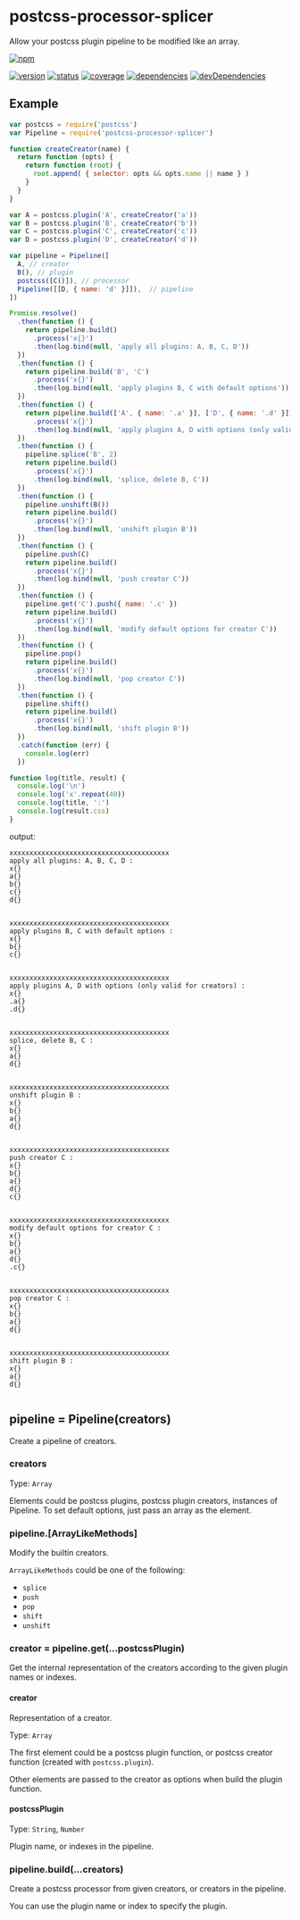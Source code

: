 # postcss-processor-splicer
Allow your postcss plugin pipeline to be modified like an array.

[![npm](https://nodei.co/npm/postcss-processor-splicer.png?downloads=true)](https://www.npmjs.org/package/postcss-processor-splicer)

[![version](https://img.shields.io/npm/v/postcss-processor-splicer.svg)](https://www.npmjs.org/package/postcss-processor-splicer)
[![status](https://travis-ci.org/zoubin/postcss-processor-splicer.svg?branch=master)](https://travis-ci.org/zoubin/postcss-processor-splicer)
[![coverage](https://img.shields.io/coveralls/zoubin/postcss-processor-splicer.svg)](https://coveralls.io/github/zoubin/postcss-processor-splicer)
[![dependencies](https://david-dm.org/zoubin/postcss-processor-splicer.svg)](https://david-dm.org/zoubin/postcss-processor-splicer)
[![devDependencies](https://david-dm.org/zoubin/postcss-processor-splicer/dev-status.svg)](https://david-dm.org/zoubin/postcss-processor-splicer#info=devDependencies)

## Example

```javascript
var postcss = require('postcss')
var Pipeline = require('postcss-processor-splicer')

function createCreator(name) {
  return function (opts) {
    return function (root) {
      root.append( { selector: opts && opts.name || name } )
    }
  }
}

var A = postcss.plugin('A', createCreator('a'))
var B = postcss.plugin('B', createCreator('b'))
var C = postcss.plugin('C', createCreator('c'))
var D = postcss.plugin('D', createCreator('d'))

var pipeline = Pipeline([
  A, // creator
  B(), // plugin
  postcss([C()]), // processor
  Pipeline([[D, { name: 'd' }]]),  // pipeline
])

Promise.resolve()
  .then(function () {
    return pipeline.build()
      .process('x{}')
      .then(log.bind(null, 'apply all plugins: A, B, C, D'))
  })
  .then(function () {
    return pipeline.build('B', 'C')
      .process('x{}')
      .then(log.bind(null, 'apply plugins B, C with default options'))
  })
  .then(function () {
    return pipeline.build(['A', { name: '.a' }], ['D', { name: '.d' }])
      .process('x{}')
      .then(log.bind(null, 'apply plugins A, D with options (only valid for creators)'))
  })
  .then(function () {
    pipeline.splice('B', 2)
    return pipeline.build()
      .process('x{}')
      .then(log.bind(null, 'splice, delete B, C'))
  })
  .then(function () {
    pipeline.unshift(B())
    return pipeline.build()
      .process('x{}')
      .then(log.bind(null, 'unshift plugin B'))
  })
  .then(function () {
    pipeline.push(C)
    return pipeline.build()
      .process('x{}')
      .then(log.bind(null, 'push creator C'))
  })
  .then(function () {
    pipeline.get('C').push({ name: '.c' })
    return pipeline.build()
      .process('x{}')
      .then(log.bind(null, 'modify default options for creator C'))
  })
  .then(function () {
    pipeline.pop()
    return pipeline.build()
      .process('x{}')
      .then(log.bind(null, 'pop creator C'))
  })
  .then(function () {
    pipeline.shift()
    return pipeline.build()
      .process('x{}')
      .then(log.bind(null, 'shift plugin B'))
  })
  .catch(function (err) {
    console.log(err)
  })

function log(title, result) {
  console.log('\n')
  console.log('x'.repeat(40))
  console.log(title, ':')
  console.log(result.css)
}


```

output:

```
xxxxxxxxxxxxxxxxxxxxxxxxxxxxxxxxxxxxxxxx
apply all plugins: A, B, C, D :
x{}
a{}
b{}
c{}
d{}


xxxxxxxxxxxxxxxxxxxxxxxxxxxxxxxxxxxxxxxx
apply plugins B, C with default options :
x{}
b{}
c{}


xxxxxxxxxxxxxxxxxxxxxxxxxxxxxxxxxxxxxxxx
apply plugins A, D with options (only valid for creators) :
x{}
.a{}
.d{}


xxxxxxxxxxxxxxxxxxxxxxxxxxxxxxxxxxxxxxxx
splice, delete B, C :
x{}
a{}
d{}


xxxxxxxxxxxxxxxxxxxxxxxxxxxxxxxxxxxxxxxx
unshift plugin B :
x{}
b{}
a{}
d{}


xxxxxxxxxxxxxxxxxxxxxxxxxxxxxxxxxxxxxxxx
push creator C :
x{}
b{}
a{}
d{}
c{}


xxxxxxxxxxxxxxxxxxxxxxxxxxxxxxxxxxxxxxxx
modify default options for creator C :
x{}
b{}
a{}
d{}
.c{}


xxxxxxxxxxxxxxxxxxxxxxxxxxxxxxxxxxxxxxxx
pop creator C :
x{}
b{}
a{}
d{}


xxxxxxxxxxxxxxxxxxxxxxxxxxxxxxxxxxxxxxxx
shift plugin B :
x{}
a{}
d{}


```

## pipeline = Pipeline(creators)
Create a pipeline of creators.

### creators

Type: `Array`

Elements could be postcss plugins, postcss plugin creators, instances of Pipeline.
To set default options, just pass an array as the element.


### pipeline.[ArrayLikeMethods]
Modify the builtin creators.

`ArrayLikeMethods` could be one of the following:

* `splice`
* `push`
* `pop`
* `shift`
* `unshift`

### creator = pipeline.get(...postcssPlugin)
Get the internal representation of the creators according to the given plugin names or indexes.

#### creator
Representation of a creator.

Type: `Array`

The first element could be a postcss plugin function,
or postcss creator function (created with `postcss.plugin`).

Other elements are passed to the creator as options when build the plugin function.

#### postcssPlugin

Type: `String`, `Number`

Plugin name, or indexes in the pipeline.

### pipeline.build(...creators)

Create a postcss processor from given creators,
or creators in the pipeline.

You can use the plugin name or index to specify the plugin.
